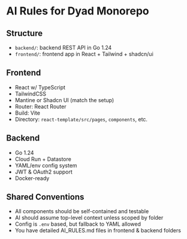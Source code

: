 # AI Rules for Dyad Monorepo

## Structure
- `backend/`: backend REST API in Go 1.24
- `frontend/`: frontend app in React + Tailwind + shadcn/ui

## Frontend
- React w/ TypeScript
- TailwindCSS
- Mantine or Shadcn UI (match the setup)
- Router: React Router
- Build: Vite
- Directory: `react-template/src/pages`, `components`, etc.

## Backend
- Go 1.24
- Cloud Run + Datastore
- YAML/env config system
- JWT & OAuth2 support
- Docker-ready

## Shared Conventions
- All components should be self-contained and testable
- AI should assume top-level context unless scoped by folder
- Config is `.env` based, but fallback to YAML allowed
- You have detailed AI_RULES.md files in frontend & backend folders